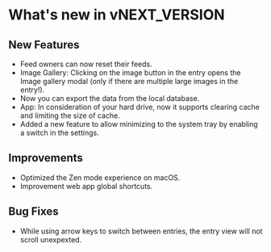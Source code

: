 # What's new in vNEXT_VERSION

## New Features

- Feed owners can now reset their feeds.
- Image Gallery: Clicking on the image button in the entry opens the Image gallery modal (only if there are multiple large images in the entry!).
- Now you can export the data from the local database.
- App: In consideration of your hard drive, now it supports clearing cache and limiting the size of cache.
- Added a new feature to allow minimizing to the system tray by enabling a switch in the settings.

## Improvements

- Optimized the Zen mode experience on macOS.
- Improvement web app global shortcuts.

## Bug Fixes

- While using arrow keys to switch between entries, the entry view will not scroll unexpexted.
